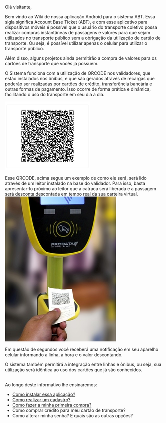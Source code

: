 Olá visitante,

Bem vindo ao Wiki de nossa aplicação Android para o sistema ABT.
Essa sigla significa Account Base Ticket (ABT), e com esse aplicativo para dispositivos móveis é possível que o usuário do transporte coletivo possa realizar compras instantâneas de passagens e valores para que sejam utilizados no transporte público sem a obrigação da utilização de cartão de transporte. Ou seja, é possível utilizar apenas o celular para utilizar o transporte público.

Além disso, alguns projetos ainda permitirão a compra de valores para os cartões de transporte que vocês já possuem. 

O Sistema funciona com a utilização de QRCODE nos validadores, que estão instalados nos ônibus, e que são gerados através de recargas que poderão ser realizadas por cartões de crédito, transferência bancária e outras formas de pagamento. Isso ocorre de forma prática e dinâmica, facilitando o uso do transporte em seu dia a dia.

![image.png](/.attachments/image-3f8904f9-e1dc-4554-86ff-e8eee41ec3d4.png)<br>

Esse QRCODE, acima segue um exemplo de como ele será, será lido através de um leitor instalado na base do validador. Para isso, basta apresentar-lo próximo ao leitor que a catraca será liberada e a passagem será desconta descontada em tempo real da sua carteira virtual.<br>
![image.png](/.attachments/image-40185a6f-5bfb-4f5b-81c0-3759548511d7.png)<br>



Em questão de segundos você receberá uma notificação em seu aparelho celular informando a linha, a hora e o valor descontando. 

O sistema também permitirá a integração entre linhas e ônibus, ou seja, sua utilização será idêntica ao uso dos cartões que já são conhecidos.<br><br>




Ao longo deste informativo lhe ensinaremos:

- [Como instalar essa aplicação?](/ABT-%2D-app-Android/1.-Como-instalar-o-ABT-em-meu-celular?)
- [Como realizar um cadastro?](/ABT-%2D-app-Android/2.1.-Como-realizar-o-cadastro.-Parte-1)
- [Como fazer a minha primeira compra?](/ABT-%2D-app-Android/3.-Primeira-compra)
- Como comprar crédito para meu cartão de transporte?
- Como alterar minha senha? E quais são as outras opções?
